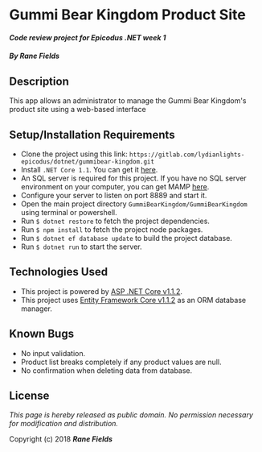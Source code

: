 # Gummi Bear Kingdom Product Site

#### _Code review project for Epicodus .NET week 1_

#### _**By Rane Fields**_

## Description

This app allows an administrator to manage the Gummi Bear Kingdom's product site using a web-based interface

## Setup/Installation Requirements

* Clone the project using this link: `https://gitlab.com/lydianlights-epicodus/dotnet/gummibear-kingdom.git`
* Install `.NET Core 1.1`. You can get it  [here](https://github.com/dotnet/core/blob/master/release-notes/download-archives/1.1.4-download.md).
* An SQL server is required for this project. If you have no SQL server environment on your computer, you can get MAMP [here](https://www.mamp.info/en/downloads/).
* Configure your server to listen on port 8889 and start it.
* Open the main project directory `GummiBearKingdom/GummiBearKingdom` using terminal or powershell.
* Run `$ dotnet restore` to fetch the project dependencies.
* Run `$ npm install` to fetch the project node packages.
* Run `$ dotnet ef database update` to build the project database.
* Run `$ dotnet run` to start the server.

## Technologies Used

* This project is powered by [ASP .NET Core v1.1.2](https://docs.microsoft.com/en-us/aspnet/core/).
* This project uses [Entity Framework Core v1.1.2](https://github.com/aspnet/EntityFrameworkCore) as an ORM database manager.

## Known Bugs

* No input validation.
* Product list breaks completely if any product values are null.
* No confirmation when deleting data from database.

## License

*This page is hereby released as public domain. No permission necessary for modification and distribution.*

Copyright (c) 2018 **_Rane Fields_**
